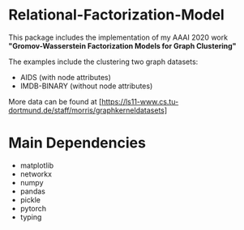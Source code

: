 # Relational-Factorization-Model

This package includes the implementation of my AAAI 2020 work **"Gromov-Wasserstein Factorization Models for Graph Clustering"**

The examples include the clustering two graph datasets:
* AIDS (with node attributes)
* IMDB-BINARY (without node attributes)

More data can be found at [https://ls11-www.cs.tu-dortmund.de/staff/morris/graphkerneldatasets]

# Main Dependencies
* matplotlib
* networkx
* numpy
* pandas
* pickle
* pytorch
* typing

